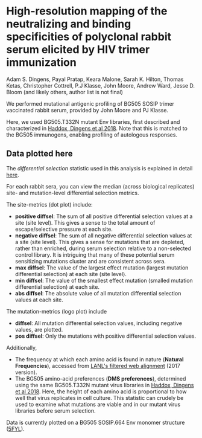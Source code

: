 # High-resolution mapping of the neutralizing and binding specificities of polyclonal rabbit serum elicited by HIV trimer immunization 
Adam S. Dingens, Payal Pratap, Keara Malone, Sarah K. Hilton, Thomas Ketas, Christopher Cottrell, P.J Klasse, John Moore, Andrew Ward, Jesse D. Bloom (and likely others, author list is not final)

We performed mutational antigenic profiling of BG505 SOSIP trimer vaccinated rabbit serum, provided by John Moore and PJ Klasse. 

Here, we used BG505.T332N mutant Env libraries, first described and characterized in [Haddox, Dingens et al 2018](https://elifesciences.org/articles/34420). Note that this is matched to the BG505 immunogens, enabling profiling of autologous responses.

## Data plotted here

The _differential selection_ statistic used in this analysis is explained in detail [here](https://jbloomlab.github.io/dms_tools2/diffsel.html).

For each rabbit sera, you can view the median (across biological replicates) site- and mutation-level differential selection metrics.

The site-metrics (dot plot) include:

- **positive diffsel**: The sum of all positive differential selection values at a site (site level). This gives a sense to the total amount of escape/selective pressure at each site.
- **negative diffsel**: The sum of all negative differential selection values at a site (site level). This gives a sense for mutations that are depleted, rather than enriched, during serum selection relative to a non-selected control library. It is intriguing that many of these potential serum sensitizing mutations cluster and are consistent across sera.
- **max diffsel**: The value of the largest effect mutation (largest mutation differential selection) at each site (site level).
- **min diffsel**: The value of the smallest effect mutation (smalled mutation differential selection) at each site.
- **abs diffsel**: The absolute value of all mutation differential selection values at each site.


The mutation-metrics (logo plot) include

- **diffsel**: All mutation differential selection values, including negative values, are plotted. 
- **pos diffsel**: Only the mutations with positive differential selection values. 


Additionally,

- The frequency at which each amino acid is found in nature (**Natural Frequencies**), accessed from [LANL's filtered web alignment](https://www.hiv.lanl.gov/content/sequence/NEWALIGN/align.html]) (2017 version).
- The BG505 amino-acid preferences (**DMS preferences**), determined using the same BG505.T332N mutant virus libraries in [Haddox, Dingens et al 2018](https://elifesciences.org/articles/34420). Here, the height of each amino acid is proportional to how well that virus replicates in cell culture. This statistic can crudely be used to examine what mutations are viable and in our mutant virus libraries before serum selection.

Data is currently plotted on a BG505 SOSIP.664 Env monomer structure ([5FYL](https://www.rcsb.org/structure/5FYL)).
